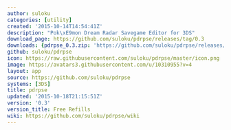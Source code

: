 ```yaml
---
author: suloku
categories: [utility]
created: '2015-10-14T14:54:41Z'
description: "Pok\xE9mon Dream Radar Savegame Editor for 3DS"
download_page: https://github.com/suloku/pdrpse/releases/tag/0.3
downloads: {pdrpse_0.3.zip: 'https://github.com/suloku/pdrpse/releases/download/0.3/pdrpse_0.3.zip'}
github: suloku/pdrpse
icon: https://raw.githubusercontent.com/suloku/pdrpse/master/icon.png
image: https://avatars3.githubusercontent.com/u/10310955?v=4
layout: app
source: https://github.com/suloku/pdrpse
systems: [3DS]
title: pdrpse
updated: '2015-10-18T21:15:51Z'
version: '0.3'
version_title: Free Refills
wiki: https://github.com/suloku/pdrpse/wiki
---
```

